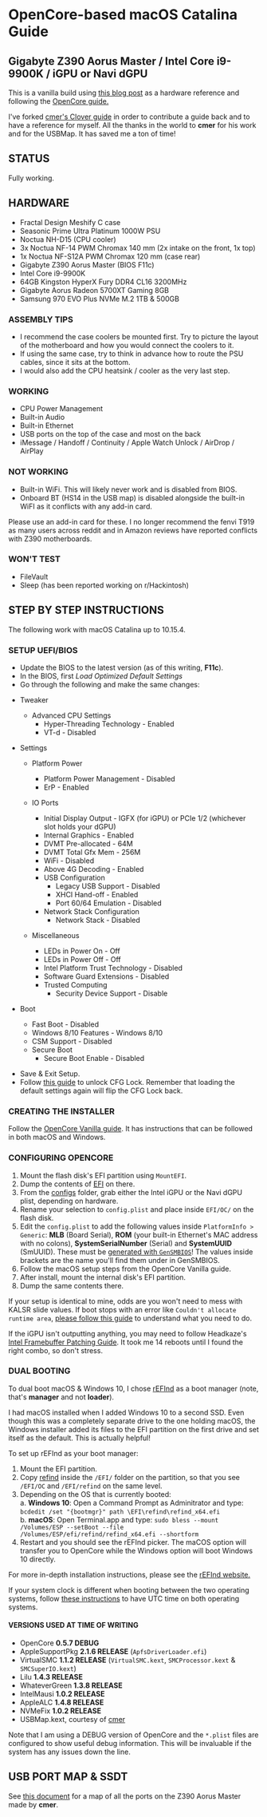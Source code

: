 # OpenCore-based macOS Catalina Guide
## Gigabyte Z390 Aorus Master / Intel Core i9-9900K / iGPU or Navi dGPU

This is a vanilla build using [this blog post](https://infinitediaries.net/my-2020-hackintosh-hardware-spec/) as a hardware reference and following the [OpenCore guide.](https://desktop.dortania.ml/)

I've forked [cmer's Clover guide](https://github.com/cmer/gigabyte-z390-aorus-master-hackintosh) in order to contribute a guide back and to have a reference for myself. All the thanks in the world to **cmer** for his work and for the USBMap. It has saved me a ton of time!

## STATUS

Fully working.

## HARDWARE

- Fractal Design Meshify C case  
- Seasonic Prime Ultra Platinum 1000W PSU  
- Noctua NH-D15 (CPU cooler)  
- 3x Noctua NF-14 PWM Chromax 140 mm (2x intake on the front, 1x top)  
- 1x Noctua NF-S12A PWM Chromax 120 mm (case rear)  
- Gigabyte Z390 Aorus Master (BIOS F11c)  
- Intel Core i9-9900K  
- 64GB Kingston HyperX Fury DDR4 CL16 3200MHz  
- Gigabyte Aorus Radeon 5700XT Gaming 8GB
- Samsung 970 EVO Plus NVMe M.2 1TB & 500GB  

### ASSEMBLY TIPS

- I recommend the case coolers be mounted first. Try to picture the layout of the motherboard and how you would connect the coolers to it.  
- If using the same case, try to think in advance how to route the PSU cables, since it sits at the bottom.  
- I would also add the CPU heatsink / cooler as the very last step.  

### WORKING

- CPU Power Management  
- Built-in Audio  
- Built-in Ethernet  
- USB ports on the top of the case and most on the back  
- iMessage / Handoff / Continuity / Apple Watch Unlock / AirDrop / AirPlay  

### NOT WORKING

- Built-in WiFi. This will likely never work and is disabled from BIOS.
- Onboard BT (HS14 in the USB map) is disabled alongside the built-in WiFI as it conflicts with any add-in card.

Please use an add-in card for these. I no longer recommend the fenvi T919 as many users across reddit and in Amazon reviews have reported conflicts with Z390 motherboards.

### WON'T TEST

- FileVault
- Sleep (has been reported working on r/Hackintosh)

## STEP BY STEP INSTRUCTIONS

The following work with macOS Catalina up to 10.15.4.

### SETUP UEFI/BIOS

* Update the BIOS to the latest version (as of this writing, **F11c**).
* In the BIOS, first *Load Optimized Default Settings*
* Go through the following and make the same changes:

- Tweaker
  - Advanced CPU Settings  
    - Hyper-Threading Technology - Enabled  
    - VT-d - Disabled  

- Settings
  - Platform Power  
    - Platform Power Management - Disabled  
    - ErP - Enabled  

  - IO Ports  
    - Initial Display Output - IGFX (for iGPU) or PCIe 1/2 (whichever slot holds your dGPU)   
    - Internal Graphics - Enabled  
    - DVMT Pre-allocated - 64M  
    - DVMT Total Gfx Mem - 256M  
    - WiFi - Disabled  
    - Above 4G Decoding - Enabled  
    - USB Configuration  
      - Legacy USB Support - Disabled  
      - XHCI Hand-off - Enabled  
      - Port 60/64 Emulation - Disabled  
    - Network Stack Configuration  
      - Network Stack - Disabled  

  - Miscellaneous  
    - LEDs in Power On - Off  
    - LEDs in Power Off - Off  
    - Intel Platform Trust Technology - Disabled  
    - Software Guard Extensions - Disabled  
    - Trusted Computing  
      - Security Device Support - Disable  

- Boot
  - Fast Boot - Disabled  
  - Windows 8/10 Features - Windows 8/10  
  - CSM Support - Disabled  
  - Secure Boot  
    - Secure Boot Enable - Disabled  

* Save & Exit Setup.
* Follow [this guide](https://desktop.dortania.ml/extras/msr-lock.html) to unlock CFG Lock. Remember that loading the default settings again will flip the CFG Lock back.

### CREATING THE INSTALLER

Follow the [OpenCore Vanilla guide](https://dortania.github.io/OpenCore-Desktop-Guide/installer-guide/). It has instructions that can be followed in both macOS and Windows.

### CONFIGURING OPENCORE

1. Mount the flash disk's EFI partition using `MountEFI`.
2. Dump the contents of [EFI](./EFI) on there.
3. From the [configs](./configs) folder, grab either the Intel iGPU or the Navi dGPU plist, depending on hardware.
4. Rename your selection to `config.plist` and place inside `EFI/OC/` on the flash disk.
5. Edit the `config.plist` to add the following values inside `PlatformInfo > Generic`: **MLB** (Board Serial), **ROM** (your built-in Ethernet's MAC address with no colons), **SystemSerialNumber** (Serial) and **SystemUUID** (SmUUID). These must be [generated with `GenSMBIOS`](https://dortania.github.io/OpenCore-Desktop-Guide/config.plist/coffee-lake.html#platforminfo)! The values inside brackets are the name you'll find them under in GenSMBIOS.
4. Follow the macOS setup steps from the OpenCore Vanilla guide.
5. After install, mount the internal disk's EFI partition.
6. Dump the same contents there.

If your setup is identical to mine, odds are you won't need to mess with KALSR slide values. If boot stops with an error like `Couldn't allocate runtime area`, [please follow this guide](https://desktop.dortania.ml/extras/kaslr-fix.html) to understand what you need to do.

If the iGPU isn't outputting anything, you may need to follow Headkaze's [Intel Framebuffer Patching Guide](https://www.insanelymac.com/forum/topic/334899-intel-framebuffer-patching-using-whatevergreen/?tab=comments#comment-2626271). It took me 14 reboots until I found the right combo, so don't stress.

### DUAL BOOTING

To dual boot macOS & Windows 10, I chose [rEFInd](https://www.rodsbooks.com/refind/) as a boot manager (note, that's **manager** and not **loader**).  

I had macOS installed when I added Windows 10 to a second SSD. Even though this was a completely separate drive to the one holding macOS, the Windows installer added its files to the EFI partition on the first drive and set itself as the default. This is actually helpful!

To set up rEFInd as your boot manager:
1. Mount the EFI partition.  
2. Copy [refind](./refind) inside the `/EFI/` folder on the partition, so that you see `/EFI/OC` and `/EFI/refind` on the same level.  
3. Depending on the OS that is currently booted:  
  a. **Windows 10**: Open a Command Prompt as Adminitrator and type: `bcdedit /set "{bootmgr}" path \EFI\refind\refind_x64.efi`  
  b. **macOS**: Open Terminal.app and type: `sudo bless --mount /Volumes/ESP --setBoot --file /Volumes/ESP/efi/refind/refind_x64.efi --shortform`  
4. Restart and you should see the rEFInd picker. The maCOS option will transfer you to OpenCore while the Windows option will boot Windows 10 directly.

For more in-depth installation instructions, please see the [rEFInd website.](https://www.rodsbooks.com/refind/installing.html)  

If your system clock is different when booting between the two operating systems, follow [these instructions](https://www.tonymacx86.com/threads/fix-incorrect-time-in-windows-osx-dual-boot.133719/) to have UTC time on both operating systems.

#### VERSIONS USED AT TIME OF WRITING

- OpenCore **0.5.7 DEBUG**  
- AppleSupportPkg **2.1.6 RELEASE** (`ApfsDriverLoader.efi`)  
- VirtualSMC **1.1.2 RELEASE** (`VirtualSMC.kext`, `SMCProcessor.kext` & `SMCSuperIO.kext`)  
- Lilu **1.4.3 RELEASE**  
- WhateverGreen **1.3.8 RELEASE**  
- IntelMausi **1.0.2 RELEASE**  
- AppleALC **1.4.8 RELEASE**  
- NVMeFix **1.0.2 RELEASE**  
- USBMap.kext, courtesy of [cmer](https://github.com/cmer)  

Note that I am using a DEBUG version of OpenCore and the `*.plist` files are configured to show useful debug information. This will be invaluable if the system has any issues down the line. 

## USB PORT MAP & SSDT

See [this document](USB_MAP.md) for a map of all the ports on the Z390 Aorus Master made by **cmer**.
